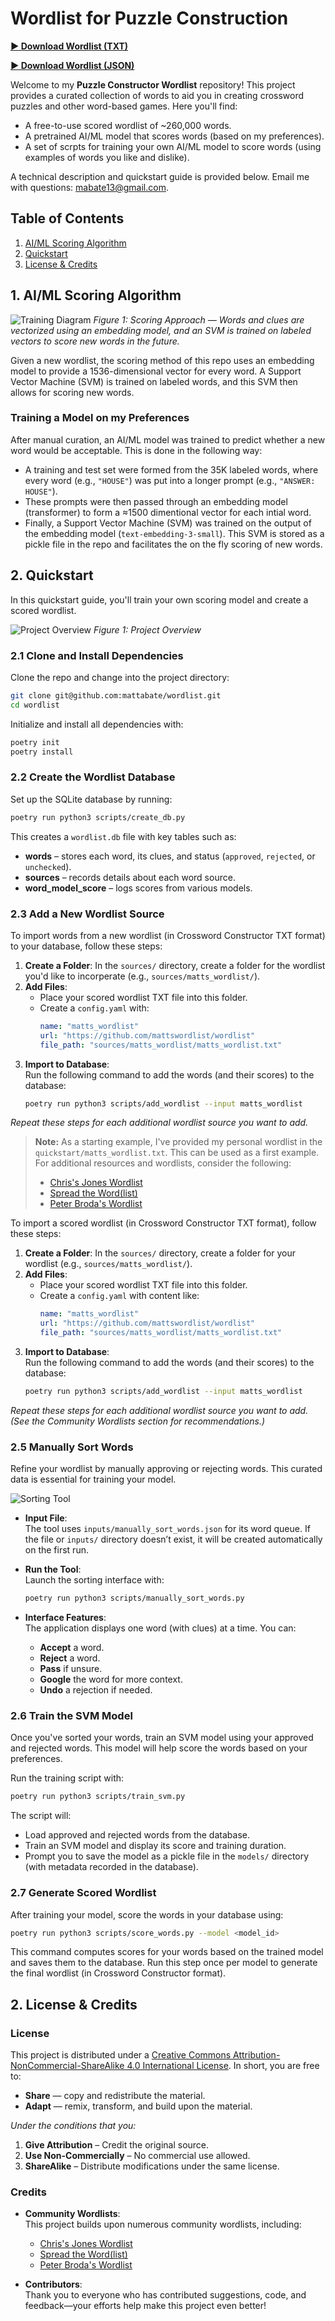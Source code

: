 
# Wordlist for Puzzle Construction

**[► Download Wordlist (TXT)](https://github.com/mattabate/wordlist/blob/main/matts_wordlist/scored_wordlist.txt)**

**[► Download Wordlist (JSON)](https://github.com/mattabate/wordlist/blob/main/matts_wordlist/scored_wordlist.json)**  

Welcome to my **Puzzle Constructor Wordlist** repository! This project provides a curated collection of words to aid you in creating crossword puzzles and other word-based games. Here you'll find: 

- A free-to-use scored wordlist of ~260,000 words.
- A pretrained AI/ML model that scores words (based on my preferences).  
- A set of scrpts for training your own AI/ML model to score words (using examples of words you like and dislike).

A technical description and quickstart guide is provided below.  Email me with questions: mabate13@gmail.com.

## Table of Contents

1. [AI/ML Scoring Algorithm]()
2. [Quickstart](#quickstart)
3. [License & Credits](#license--credits)

## 1. AI/ML Scoring Algorithm

![Training Diagram](wordlist/public/training_diagram.svg)
*Figure 1: Scoring Approach — Words and clues are vectorized using an embedding model, and an SVM is trained on labeled vectors to score new words in the future.*

Given a new wordlist, the scoring method of this repo uses an embedding model to provide a 1536-dimensional vector for every word. A Support Vector Machine (SVM) is trained on labeled words, and this SVM then allows for scoring new words.


### Training a Model on my Preferences 
After manual curation, an AI/ML model was trained to predict whether a new word would be acceptable. This is done in the following way:
- A training and test set were formed from the 35K labeled words, where every word (e.g., `"HOUSE"`) was put into a longer prompt (e.g., `"ANSWER: HOUSE"`).
- These prompts were then passed through an embedding model (transformer) to form a ≈1500 dimentional vector for each intial word. 
- Finally, a Support Vector Machine (SVM) was trained on the output of the embedding model (`text-embedding-3-small`). This SVM is stored as a pickle file in the repo and facilitates the on the fly scoring of new words. 



## 2. Quickstart

In this quickstart guide, you'll train your own scoring model and create a scored wordlist.

![Project Overview](wordlist/public/project_overview.svg)
*Figure 1: Project Overview*

### 2.1 Clone and Install Dependencies


Clone the repo and change into the project directory:

```bash
git clone git@github.com:mattabate/wordlist.git
cd wordlist
```

Initialize and install all dependencies with:

```bash
poetry init
poetry install
```

### 2.2 Create the Wordlist Database

Set up the SQLite database by running:

```bash
poetry run python3 scripts/create_db.py
```

This creates a `wordlist.db` file with key tables such as:

- **words** – stores each word, its clues, and status (`approved`, `rejected`, or `unchecked`).
- **sources** – records details about each word source.
- **word_model_score** – logs scores from various models.

### 2.3 Add a New Wordlist Source

To import words from a new wordlist (in Crossword Constructor TXT format) to your database, follow these steps:

1. **Create a Folder**: In the `sources/` directory, create a folder for the wordlist you'd like to incorperate (e.g., `sources/matts_wordlist/`).
2. **Add Files**:  
   - Place your scored wordlist TXT file into this folder.
   - Create a `config.yaml` with:
     ```yaml
     name: "matts_wordlist"
     url: "https://github.com/mattswordlist/wordlist"
     file_path: "sources/matts_wordlist/matts_wordlist.txt"
     ```
3. **Import to Database**:  
   Run the following command to add the words (and their scores) to the database:
   ```bash
   poetry run python3 scripts/add_wordlist --input matts_wordlist
   ```

*Repeat these steps for each additional wordlist source you want to add.*

> **Note:** As a starting example, I've provided my personal wordlist in the `quickstart/matts_wordlist.txt`. This can be used as a first example. For additional resources and wordlists, consider the following:
> - [Chris's Jones Wordlist](https://github.com/christophsjones/crossword-wordlist)
> - [Spread the Word(list)](https://www.spreadthewordlist.com/)
> - [Peter Broda's Wordlist](https://peterbroda.me/crosswords/wordlist/)




To import a scored wordlist (in Crossword Constructor TXT format), follow these steps:

1. **Create a Folder**: In the `sources/` directory, create a folder for your wordlist (e.g., `sources/matts_wordlist/`).
2. **Add Files**:  
   - Place your scored wordlist TXT file into this folder.
   - Create a `config.yaml` with content like:
     ```yaml
     name: "matts_wordlist"
     url: "https://github.com/mattswordlist/wordlist"
     file_path: "sources/matts_wordlist/matts_wordlist.txt"
     ```
3. **Import to Database**:  
   Run the following command to add the words (and their scores) to the database:
   ```bash
   poetry run python3 scripts/add_wordlist --input matts_wordlist
   ```

*Repeat these steps for each additional wordlist source you want to add. (See the Community Wordlists section for recommendations.)*

### 2.5 Manually Sort Words

Refine your wordlist by manually approving or rejecting words. This curated data is essential for training your model.

![Sorting Tool](wordlist/public/api_sort.png)

- **Input File**:  
  The tool uses `inputs/manually_sort_words.json` for its word queue. If the file or `inputs/` directory doesn’t exist, it will be created automatically on the first run.
  
- **Run the Tool**:  
  Launch the sorting interface with:
  ```bash
  poetry run python3 scripts/manually_sort_words.py
  ```
  
- **Interface Features**:  
  The application displays one word (with clues) at a time. You can:
  - **Accept** a word.
  - **Reject** a word.
  - **Pass** if unsure.
  - **Google** the word for more context.
  - **Undo** a rejection if needed.

### 2.6 Train the SVM Model

Once you've sorted your words, train an SVM model using your approved and rejected words. This model will help score the words based on your preferences.

Run the training script with:

```bash
poetry run python3 scripts/train_svm.py
```

The script will:
- Load approved and rejected words from the database.
- Train an SVM model and display its score and training duration.
- Prompt you to save the model as a pickle file in the `models/` directory (with metadata recorded in the database).

### 2.7 Generate Scored Wordlist

After training your model, score the words in your database using:

```bash
poetry run python3 scripts/score_words.py --model <model_id>
```

This command computes scores for your words based on the trained model and saves them to the database. Run this step once per model to generate the final wordlist (in Crossword Constructor format).

## 2. License & Credits

### License

This project is distributed under a [Creative Commons Attribution-NonCommercial-ShareAlike 4.0 International License](https://creativecommons.org/licenses/by-nc-sa/4.0/). In short, you are free to:

- **Share** — copy and redistribute the material.
- **Adapt** — remix, transform, and build upon the material.

*Under the conditions that you:*

1. **Give Attribution** – Credit the original source.
2. **Use Non-Commercially** – No commercial use allowed.
3. **ShareAlike** – Distribute modifications under the same license.

### Credits

- **Community Wordlists**:  
  This project builds upon numerous community wordlists, including:
  - [Chris's Jones Wordlist](https://github.com/christophsjones/crossword-wordlist)
  - [Spread the Word(list)](https://www.spreadthewordlist.com/)
  - [Peter Broda's Wordlist](https://peterbroda.me/crosswords/wordlist/)

- **Contributors**:  
  Thank you to everyone who has contributed suggestions, code, and feedback—your efforts help make this project even better!
